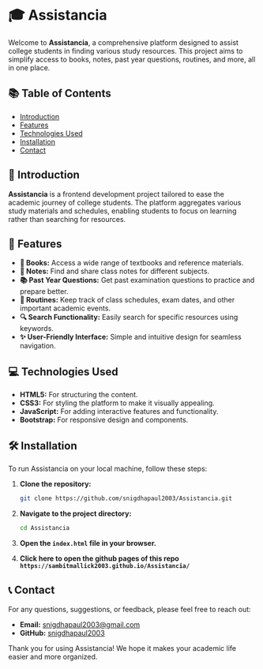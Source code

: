 # 🎓 Assistancia

Welcome to **Assistancia**, a comprehensive platform designed to assist college students in finding various study resources. This project aims to simplify access to books, notes, past year questions, routines, and more, all in one place.

## 📚 Table of Contents
- [Introduction](#introduction)
- [Features](#features)
- [Technologies Used](#technologies-used)
- [Installation](#installation)
- [Contact](#contact)

## 🌟 Introduction

**Assistancia** is a frontend development project tailored to ease the academic journey of college students. The platform aggregates various study materials and schedules, enabling students to focus on learning rather than searching for resources.

## 🚀 Features

- **📖 Books:** Access a wide range of textbooks and reference materials.
- **📝 Notes:** Find and share class notes for different subjects.
- **📚 Past Year Questions:** Get past examination questions to practice and prepare better.
- **📅 Routines:** Keep track of class schedules, exam dates, and other important academic events.
- **🔍 Search Functionality:** Easily search for specific resources using keywords.
- **✨ User-Friendly Interface:** Simple and intuitive design for seamless navigation.

## 💻 Technologies Used

- **HTML5:** For structuring the content.
- **CSS3:** For styling the platform to make it visually appealing.
- **JavaScript:** For adding interactive features and functionality.
- **Bootstrap:** For responsive design and components.

## 🛠 Installation

To run Assistancia on your local machine, follow these steps:

1. **Clone the repository:**
    ```bash
    git clone https://github.com/snigdhapaul2003/Assistancia.git
    ```

2. **Navigate to the project directory:**
    ```bash
    cd Assistancia
    ```

3. **Open the `index.html` file in your browser.**
4. **Click here to open the github pages of this repo `https://sambitmallick2003.github.io/Assistancia/`**


## 📞 Contact

For any questions, suggestions, or feedback, please feel free to reach out:

- **Email:** snigdhapaul2003@gmail.com
- **GitHub:** [snigdhapaul2003](https://github.com/snigdhapaul2003)

Thank you for using Assistancia! We hope it makes your academic life easier and more organized.
